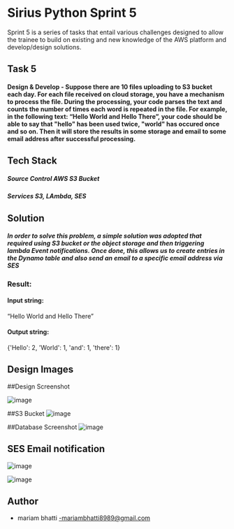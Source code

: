 # Sirius Python Sprint 5

Sprint 5 is a series of tasks that entail various challenges designed to allow the trainee to build on existing and new knowledge of the AWS platform and develop/design solutions.

## Task 5
#### Design & Develop - Suppose there are 10 files uploading to S3 bucket each day. For each file received on cloud storage, you have a mechanism to process the file. During the processing, your code parses the text and counts the number of times each word is repeated in the file. For example, in the following text: “Hello World and Hello There”, your code should be able to say that "hello" has been used twice, "world" has occured once and so on. Then it will store the results in some storage and email to some email address after successful processing.


## Tech Stack
##### **Source Control** AWS S3 Bucket
##### **Services** S3, LAmbda, SES

## Solution 

##### In order to solve this problem, a simple solution was adopted that required using S3 bucket or the object storage and then triggering lambda Event notifications. Once done, this allows us to create entries in the Dynamo table and also send an email to a specific email address via SES

### Result:

#### Input string:
“Hello World and Hello There”

#### Output string:
{'Hello': 2, 'World': 1, 'and': 1,  'there': 1}
## Design Images
##Design Screenshot

![image](https://user-images.githubusercontent.com/108882924/207578789-1f6a1e3a-da62-4a05-9afe-d873376e2dd7.png)


##S3 Bucket
![image](https://user-images.githubusercontent.com/108882924/207703476-6de3f85f-3ed5-498c-a1f0-9ee91b509025.png)


##Database Screenshot
![image](https://user-images.githubusercontent.com/108882924/207703857-0822e1b0-adc9-4e54-9de1-b99924b4d456.png)


## SES Email notification
![image](https://user-images.githubusercontent.com/108882924/207704080-b0d5b301-dc92-4bc3-9fb3-8cea310841e6.png)

![image](https://user-images.githubusercontent.com/108882924/207704157-14d96f21-217c-456a-9411-4d06ff95e4b4.png)







## Author

- mariam bhatti
-mariambhatti8989@gmail.com
